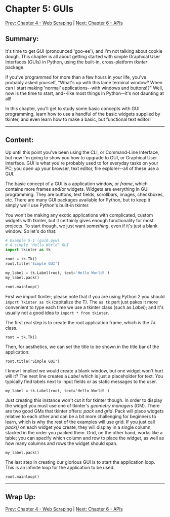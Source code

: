 # Chapter 5: GUIs

[Prev: Chapter 4 - Web Scraping](./chapter04.md) \| [Next: Chapter 6 - APIs](./chapter06.md)

## Summary:

It's time to get GUI \(pronounced 'goo-ee'\), and I'm not talking about cookie dough.
This chapter is all about getting started with simple Graphical User Interfaces
\(GUIs\) in Python, using the built-in, cross-platform _tkinter_ package.

If you've programmed for more than a few hours in your life, you've probably
asked yourself, "What's up with this lame terminal window? When can I start
making 'normal' applications--with windows and buttons!?" Well, now is the
time to start, and--like most things in Python--it's not daunting at all!

In this chapter, you'll get to study some basic concepts with GUI programming,
learn how to use a handful of the basic widgets supplied by tkinter, and
even learn how to make a basic, but functional text editor!

---

## Content:

Up until this point you've been using the CLI, or Command-Line Interface, but now I'm going to show you how to upgrade to GUI, or Graphical User Interface. GUI is what you're probably used to for everyday tasks on your PC; you open up your browser, text editor, file explorer--all of these use a GUI.

The basic concept of a GUI is a application window, or _frame_, which contains more frames and\/or widgets. Widgets are everything in GUI programming. They are buttons, text fields, scrollbars, images, checkboxes, etc. There are many GUI packages available for Python, but to keep it simply we'll use Python's built-in tkinter.

You won't be making any exotic applications with complicated, custom widgets with tkinter, but it certainly gives enough functionality for most projects. To start though, we just want _something_, even if it's just a blank window. So let's do that:

```python
# Example 5-1 (gui0.pyw)
# A simple 'Hello World' GUI
import tkinter as tk

root = tk.Tk()
root.title('Simple GUI')

my_label = tk.Label(root, text='Hello World!')
my_label.pack()

root.mainloop()
```

First we import tkinter; please note that if you are using Python 2 you should `import Tkinter as tk` (capitalize the T). The `as tk` part just pakes it more convenient to type each time we use a tkinter class (such as *Label*); and it's usually not a good idea to `import * from tkinter`.

The first real step is to create the root application frame, which is the *Tk* class.

`root = tk.Tk()`

Then, for aesthetics, we can set the title to be shown in the title bar of the application:

`root.title('Simple GUI')`

I know I implied we would create a blank window, but one widget won't hurt will it? The next line creates a *Label* which is just a placeholder for text. You typically find labels next to input fields or as static messages to the user.

`my_label = tk.Label(root, text='Hello World!')`

Just creating this instance won't cut it for tkinter though. In order to display the widget you must use one of tkinter's *geometry managers* (GM). There are two good GMs that tkinter offers: *pack* and *grid*. Pack will place widgets relative to each other and can be a bit more challenging for beginners to learn, which is why the rest of the examples will use grid. If you just call *pack()* on each widget you create, they will display in a single column, stacked in the order you packed them. Grid, on the other hand, works like a table; you can specify which column and row to place the widget, as well as how many columns and rows the widget should span.

`my_label.pack()`

The last step in creating our glorious GUI is to start the application loop. This is an infinite loop for the application to be used.

`root.mainloop()`


---

## Wrap Up:

[Prev: Chapter 4 - Web Scraping](./chapter04.md) \| [Next: Chapter 6 - APIs](./chapter06.md)
